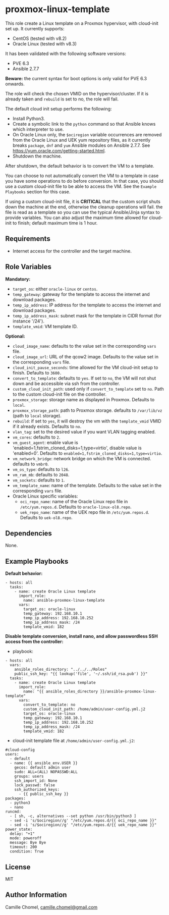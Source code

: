 proxmox-linux-template
==============================

This role create a Linux template on a Proxmox hypervisor, with cloud-init set up.
It currently supports:

 - CentOS (tested with v8.2)
 - Oracle Linux (tested with v8.3)

It has been validated with the following software versions:

- PVE 6.3
- Ansible 2.7.7

**Beware:** the current syntax for boot options is only valid for PVE 6.3 onwards.

The role will check the chosen VMID on the hypervisor/cluster. If it is already taken and `rebuild` is set to no, the role will fail.

The default cloud init setup performs the following:

- Install Python3.
- Create a symbolic link to the `python` command so that Ansible knows which interpreter to use. 
- On Oracle Linux only, the `$ociregion` variable occurrences are removed from the Oracle Linux and UEK yum repository files, as it currently breaks `package`, `dnf` and `yum` Ansible modules on Ansible 2.7.7. See https://yum.oracle.com/getting-started.html.
- Shutdown the machine.

After shutdown, the default behavior is to convert the VM to a template.

You can choose to not automatically convert the VM to a template in case you have some operations to do before conversion. In that case, you should use a custom cloud-init file to be able to access the VM. See the `Example Playbooks` section for this case.

If using a custom cloud-init file, it is **CRITICAL** that the custom script shuts down the machine at the end, otherwise the cleanup operations will fail. the file is read as a template so you can use the typical Ansible/Jinja syntax to provide variables. You can also adjust the maximum time allowed for cloud-init to finish; default maximum time is 1 hour.  

Requirements
------------

- Internet access for the controller and the target machine.

Role Variables
--------------

**Mandatory:**
- `target_os`: either `oracle-linux` or `centos`.
- `temp_gateway`: gateway for the template to access the internet and download packages.
- `temp_ip_address`: IP address for the template to access the internet and download packages.
- `temp_ip_address_mask`: subnet mask for the template in CIDR format (for instance '/24').
- `template_vmid`: VM template ID.

**Optional:**

- `cloud_image_name`: defaults to the value set in the corresponding `vars` file.
- `cloud_image_url`: URL of the qcow2 image. Defaults to the value set in the corresponding `vars` file.
- `cloud_init_pause_seconds`: time allowed for the VM cloud-init setup to finish. Defaults to `3600.`
- `convert_to_template`: defaults to `yes`. If set to `no`, the VM will not shut down and be accessible via ssh from the controller.
- `custom_cloud_init_path`: used only if `convert_to_template` set to `no`. Path to the custom cloud-init file on the controller.
- `proxmox_storage`: storage name as displayed in Proxmox. Defaults to `local`.
- `proxmox_storage_path`: path to Proxmox storage. defaults to `/var/lib/vz` (path to `local` storage).
- `rebuild`: if set to `yes`, it will destroy the vm with the `template_vmid` VMID if it already exists. Defaults to `no`.
- `vlan_tag`: set to the desired value if you want VLAN tagging enabled.
- `vm_cores`: defaults to `2`.
- `vm_guest_agent`: enable value is 'enabled=1,fstrim_cloned_disks=1,type=virtio', disable value is 'enabled=0'. Defaults to `enabled=1,fstrim_cloned_disks=1,type=virtio`.
- `vm_network_bridge`: network bridge on which the VM is connected. defaults to `vmbr0`.
- `vm_os_type`: defaults to `l26`.
- `vm_ram_mb`: defaults to `2048`.
- `vm_sockets`: defaults to `1`.
- `vm_template_name`: name of the template. Defaults to the value set in the corresponding `vars` file.
- Oracle Linux specific variables:
  - `oci_repo_name`: name of the Oracle Linux repo file in `/etc/yum.repos.d`. Defaults to `oracle-linux-ol8.repo`.
  - `uek_repo_name`: name of the UEK repo file in `/etc/yum.repos.d`. Defaults to `uek-ol8.repo`.


Dependencies
------------

None.

Example Playbooks
----------------

**Default behavior:**

```
- hosts: all
  tasks:   
    - name: create Oracle Linux template
      import_role:
        name: ansible-proxmox-linux-template
      vars:
        target_os: oracle-linux
        temp_gateway: 192.168.10.1
        temp_ip_address: 192.168.10.252
        temp_ip_address_mask: /24
        template_vmid: 182
```

**Disable template conversion, install nano, and allow passwordless SSH access from the controller:**

- playbook:
```
- hosts: all
  vars:
    ansible_roles_directory: "../../../Roles"
    public_ssh_key: "{{ lookup('file', '~/.ssh/id_rsa.pub') }}"
  tasks:   
    - name: create Oracle Linux template
      import_role:
        name: "{{ ansible_roles_directory }}/ansible-proxmox-linux-template"
      vars:
        convert_to_template: no
        custom_cloud_init_path: /home/admin/user-config.yml.j2
        target_os: oracle-linux
        temp_gateway: 192.168.10.1
        temp_ip_address: 192.168.10.252
        temp_ip_address_mask: /24
        template_vmid: 182
```

- cloud-init template file at `/home/admin/user-config.yml.j2`:
```
#cloud-config
users:
  - default
  - name: {{ ansible_env.USER }}
    gecos: default admin user
    sudo: ALL=(ALL) NOPASSWD:ALL
    groups: users
    ssh_import_id: None
    lock_passwd: false
    ssh_authorized_keys:
      - {{ public_ssh_key }}
packages:
  - python3
  - nano
runcmd:
  - [ sh, -c, alternatives --set python /usr/bin/python3 ]
  - sed -i 's/$ociregion//g' "/etc/yum.repos.d/{{ oci_repo_name }}"
  - sed -i 's/$ociregion//g' "/etc/yum.repos.d/{{ uek_repo_name }}"
power_state:
  delay: "+1"
  mode: poweroff
  message: Bye Bye
  timeout: 200
  condition: True
```

License
-------

MIT

Author Information
------------------

Camille Chomel, camille.chomel@gmail.com

